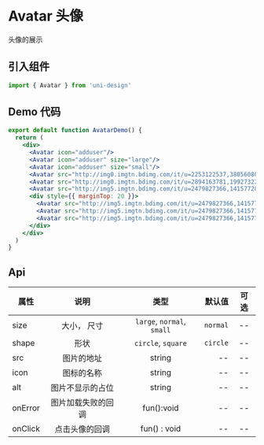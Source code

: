 # Avatar 头像

头像的展示

## 引入组件

```jsx
import { Avatar } from 'uni-design'
```

## Demo 代码

```jsx
export default function AvatarDemo() {
  return (
    <div>
      <Avatar icon="adduser"/>
      <Avatar icon="adduser" size="large"/>
      <Avatar icon="adduser" size="small"/>
      <Avatar src="http://img0.imgtn.bdimg.com/it/u=2253122537,3805608083&fm=11&gp=0.jpg"/>
      <Avatar src="http://img0.imgtn.bdimg.com/it/u=2894163781,1992732231&fm=26&gp=0.jpg" size="large"/>
      <Avatar src="http://img5.imgtn.bdimg.com/it/u=2479827366,1415772881&fm=26&gp=0.jpg" size={64}/>
      <div style={{ marginTop: 20 }}>
        <Avatar src="http://img5.imgtn.bdimg.com/it/u=2479827366,1415772881&fm=26&gp=0.jpg" size={120}/>
        <Avatar src="http://img5.imgtn.bdimg.com/it/u=2479827366,1415772881&fm=26&gp=0.jpg" size={120} shape="square"/>
        <Avatar src="http://img5.imgtn.bdimg.com/it/u=2479827366,1415772881&fm=26&gp=0.jpg" shape="square"/>
      </div>
    </div>
  )
}
```

## Api

| 属性   |      说明     |  类型 | 默认值 | 可选
|----------|:-------------:|:------:| ------: | :------: |
| size | 大小， 尺寸 | `large`, `normal`, `small` | `normal` | --
| shape | 形状 | `circle`, `square` | `circle` | --
| src | 图片的地址 | string | -- | --
| icon | 图标的名称 | string | -- | --
| alt | 图片不显示的占位 | string | -- | --
| onError | 图片加载失败的回调 | fun():void | -- | --
| onClick | 点击头像的回调 | fun() : void | -- | --